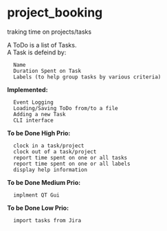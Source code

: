 # project_booking
traking time on projects/tasks

A ToDo is a list of Tasks.  
A Task is defeind by:
```
  Name
  Duration Spent on Task
  Labels (to help group tasks by various criteria)
```  


**Implemented:**
```
  Event Logging
  Loading/Saving ToDo from/to a file
  Adding a new Task
  CLI interface
```

**To be Done High Prio:**
```
  clock in a task/project
  clock out of a task/project
  report time spent on one or all tasks
  report time spent on one or all labels
  display help information
```  
  
**To be Done Medium Prio:**
```
  implment QT Gui
``` 
  
**To be Done Low Prio:**
```
  import tasks from Jira
```  

  
